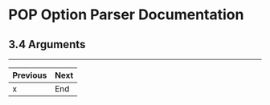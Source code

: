 # POP Option Parser Documentation

## 3.4 Arguments

---

Previous	          | Next
--------------------- | --------------------------------------------------
x                     | End 